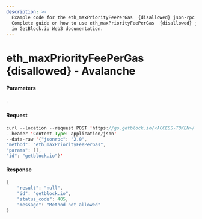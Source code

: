 ```yaml
---
description: >-
  Example code for the eth_maxPriorityFeePerGas  {disallowed} json-rpc method.
  Сomplete guide on how to use eth_maxPriorityFeePerGas  {disallowed} json-rpc
  in GetBlock.io Web3 documentation.
---
```


# eth\_maxPriorityFeePerGas {disallowed} - Avalanche

#### Parameters

\-

#### Request

```java
curl --location --request POST 'https://go.getblock.io/<ACCESS-TOKEN>/' 
--header 'Content-Type: application/json' 
--data-raw '{"jsonrpc": "2.0",
"method": "eth_maxPriorityFeePerGas",
"params": [],
"id": "getblock.io"}'
```

#### Response

```java
{
    "result": "null",
    "id": "getblock.io",
    "status_code": 405,
    "message": "Method not allowed"
}
```
